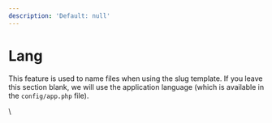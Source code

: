 ```yaml
---
description: 'Default: null'
---
```


# Lang

This feature is used to name files when using the slug template. If you leave this section blank, we will use the application language (which is available in the `config/app.php` file).

\

